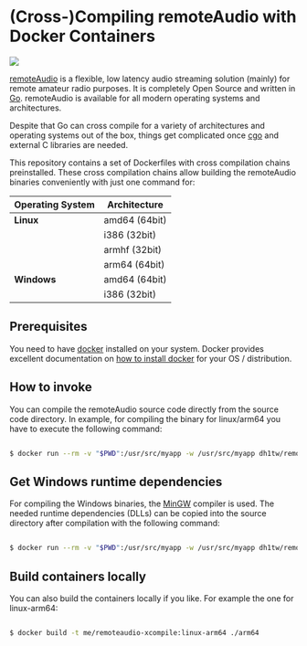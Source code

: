 # (Cross-)Compiling remoteAudio with Docker Containers

![](https://github.com/dh1tw/remoteaudio-xcompile/workflows/Build%20Containers/badge.svg?branch=master)

[remoteAudio](https://github.com/dh1tw/remoteAudio) is a flexible, low latency audio streaming solution (mainly) for remote amateur radio purposes.
It is completely Open Source and written in [Go](https://golang.org). remoteAudio is available for all modern operating systems and architectures.

Despite that Go can cross compile for a variety of architectures and operating systems out of the box,
things get complicated once [cgo](https://golang.org/cmd/cgo) and external C libraries are needed.

This repository contains a set of Dockerfiles with cross compilation chains preinstalled. These
cross compilation chains allow building the remoteAudio binaries conveniently with just one command for:

| Operating System | Architecture  |
| -----------------| --------------|
| **Linux**        | amd64 (64bit) |
|                  | i386 (32bit)  |
|                  | armhf (32bit) |
|                  | arm64 (64bit) |
| **Windows**      | amd64 (64bit) |
|                  | i386 (32bit)  |

## Prerequisites

You need to have [docker](https://docker.com) installed on your system. Docker provides excellent documentation on [how to install docker](https://docs.docker.com/install/) for your OS / distribution.

## How to invoke

You can compile the remoteAudio source code directly from the source code directory. In example, for compiling the binary for linux/arm64 you have to execute the following command:

``` bash

$ docker run --rm -v "$PWD":/usr/src/myapp -w /usr/src/myapp dh1tw/remoteaudio-xcompile:linux-arm64 /bin/sh -c 'make dist'

```

## Get Windows runtime dependencies

For compiling the Windows binaries, the [MinGW](https://en.wikipedia.org/wiki/MinGW) compiler is used. The
needed runtime dependencies (DLLs) can be copied into the source directory after compilation with the following command:

```bash

$ docker run --rm -v "$PWD":/usr/src/myapp -w /usr/src/myapp dh1tw/remoteaudio-xcompile:windows-amd64 /bin/sh -c 'make dist && /scripts/getlibs.sh .'

```

## Build containers locally

You can also build the containers locally if you like. For example the one for linux-arm64:

``` bash

$ docker build -t me/remoteaudio-xcompile:linux-arm64 ./arm64

```
